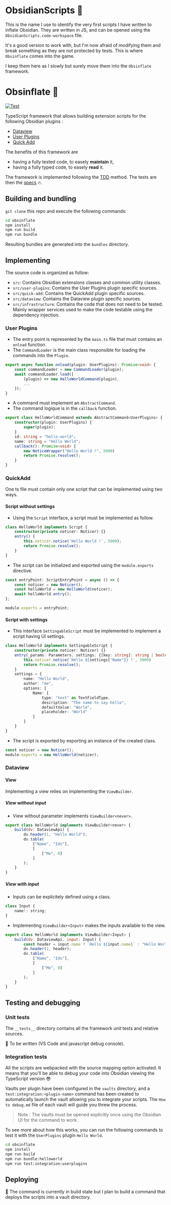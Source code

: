 # ObsidianScripts 📜

This is the name I use to identify the very first scripts I have written to inflate Obsidian.
They are written in JS, and can be opened using the `ObsidianScripts.code-workspace` file.

It's a good version to work with, but I'm now afraid of modifying them and break something as they are not protected by tests.
This is where `Obsinflate` comes into the game.

I keep them here as I slowly but surely move them into the `Obsinflate` framework.

# Obsinflate 🎈

[![Test](https://github.com/petitpandarouge/ObsidianScripts/workflows/Build%20and%20test%20project/badge.svg)](https://github.com/petitpandarouge/ObsidianScripts/actions?query=workflow%3A%22Build+and+test+project%22) 

TypeScript framework that allows building extension scripts for the following Obsidian plugins : 
- [Dataview](https://blacksmithgu.github.io/obsidian-dataview/)
- [User Plugins](https://github.com/mnowotnik/obsidian-user-plugins)
- [Quick Add](https://quickadd.obsidian.guide/docs/)

The benefits of this framework are
- having a fully tested code, to easely **maintain** it,
- having a fully typed code, to easely **read** it.

The framework is implemented following the [TDD](https://en.wikipedia.org/wiki/Test-driven_development) method. The tests are then the [specs](https://html-preview.github.io/?url=https://github.com/petitpandarouge/ObsidianScripts/blob/main/obsinflate/reports/test-report.html) 🔥.

## Building and bundling

`git clone` this repo and execute the following commands:

``` sh
cd obsinflate
npm install
npm run build
npm run bundle
```

Resulting bundles are generated into the `bundles` directory.

## Implementing

The source code is organized as follow:
- `src`: Contains Obsidian extensions classes and common utility classes.
- `src/user-plugins`: Contains the User Plugins plugin specific sources.
- `src/quick-add`: Contains the QuickAdd plugin specific sources.
- `src/dataview`: Contains the Dataview plugin specific sources.
- `src/infrastructure`: Contains the code that does not need to be tested. Mainly wrapper services used to make the code testable using the dependency injection.

### User Plugins

- The entry point is represented by the `main.ts` file that must contains an `onload` function. 
- The `CommandLoader` is the main class responsible for loading the commands into the `Plugin`.

``` typescript
export async function onload(plugin: UserPlugins): Promise<void> {
    const commandLoader = new CommandLoader(plugin);
    await commandLoader.load([
        (plugin) => new HelloWorldCommand(plugin),
        ...
    ]);
}
```

- A command must implement an `AbstractCommand`.
- The command logique is in the `callback` function.

``` typescript
export class HelloWorldCommand extends AbstractCommand<UserPlugins> {
    constructor(plugin: UserPlugins) {
        super(plugin);
    }
    id: string = "hello-world";
    name: string = "Hello World";
    callback(): Promise<void> {
        new NoticeWrapper("Hello World !", 5000)
        return Promise.resolve();
    }
}
```

### QuickAdd

One ts file must contain only one script that can be implemented using two ways.

#### Script without settings

- Using the `Script` interface, a script must be implemented as follow.

``` typescript
class HelloWorld implements Script {
    constructor(private noticer: Noticer) {}
    entry() {
        this.noticer.notice('Hello World !', 5000);
        return Promise.resolve();
    }
}
```

- The script can be initialized and exported using the `module.exports` directive.

``` typescript
const entryPoint: ScriptEntryPoint = async () => {
    const noticer = new Noticer();
    const helloWorld = new HelloWorld(noticer);
    await helloWorld.entry();
};

module.exports = entryPoint;
```

#### Script with settings

- This interface `SettingableScript` must be implemented to implement a script having UI settings.

``` typescript
class HelloWorld implements SettingableScript {
    constructor(private noticer: Noticer) {}
    entry(_params: Parameters, settings: {[key: string]: string | boolean}): Promise<void> {
        this.noticer.notice(`Hello ${settings["Name"]} !`, 5000)
        return Promise.resolve();
    }
    settings = {
        name: "Hello World",
        author: "me",
        options: {
            Name: {
                type: "text" as TextFieldType,
                description: "The name to say hello",
                defaultValue: "World",
                placeholder: "World"
            }
        }
    }
}
```

- The script is exported by exporting an instance of the created class.

``` typescript
const noticer = new Noticer();
module.exports = new HelloWorld(noticer);
```

### Dataview

#### View

Implementing a view relies on implementing the `ViewBuilder`.

##### View without input

- View without parameter implements `ViewBuilder<never>`.

``` javascript
export class HelloWorld implements ViewBuilder<never> {
    build(dv: DataviewApi) {
        dv.header(1, "Hello World");
        dv.table(
            ["Name", "Ids"], 
            [
                ["Me", 0]
            ]
        );
    }
}
```

##### View with input

- Inputs can be explicitely defined using a class.

``` javascript
class Input {
    name!: string;
} 
```

- Implementing `ViewBuilder<Input>` makes the inputs available to the view.

``` javascript
export class HelloWorld implements ViewBuilder<Input> {
    build(dv: DataviewApi, input: Input) {
        const header = input.name ? `Hello ${input.name}` : "Hello World";
        dv.header(1, header);
        dv.table(
            ["Name", "Ids"], 
            [
                ["Me", 0]
            ]
        );
    }
}
```

## Testing and debugging

### Unit tests

The `__tests__` directory contains all the framework unit tests and relative sources.

🚧 To be written (VS Code and javascript debug console).

### Integration tests

All the scripts are webpacked with the source mapping option activated. It means that you'll be able to debug your code into Obsidian viewing the TypeScript version :sunglasses:

Vaults per plugin have been configured in the `vaults` directory, and a `test:integration:<plugin-name>` command has been created to automatically launch the vault allowing you to integrate your scripts. The `How to debug.md` file of each vault will guide you threw the process.

> Note : The vaults must be opened explicitly once using the Obsidian UI for the command to work. 

To see more about how this works, you can run the following commands to test it with the `UserPlugins` plugin `Hello World`.

``` sh
cd obsinflate
npm install
npm run build
npm run bundle:helloworld
npm run test:integration:userplugins
```

## Deploying

🚧 The command is currently in build state but I plan to build a command that deploys the scripts into a vault directory.
